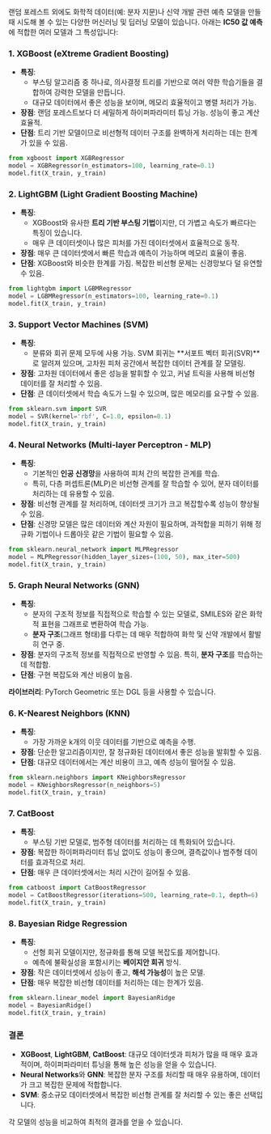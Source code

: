 랜덤 포레스트 외에도 화학적 데이터(예: 분자 지문)나 신약 개발 관련 예측 모델을 만들 때 시도해 볼 수 있는 다양한 머신러닝 및 딥러닝 모델이 있습니다. 아래는 **IC50 값 예측**에 적합한 여러 모델과 그 특성입니다:

### 1. **XGBoost (eXtreme Gradient Boosting)**
   - **특징**: 
     - 부스팅 알고리즘 중 하나로, 의사결정 트리를 기반으로 여러 약한 학습기들을 결합하여 강력한 모델을 만듭니다.
     - 대규모 데이터에서 좋은 성능을 보이며, 메모리 효율적이고 병렬 처리가 가능.
   - **장점**: 랜덤 포레스트보다 더 세밀하게 하이퍼파라미터 튜닝 가능. 성능이 좋고 계산 효율적.
   - **단점**: 트리 기반 모델이므로 비선형적 데이터 구조를 완벽하게 처리하는 데는 한계가 있을 수 있음.

   ```python
   from xgboost import XGBRegressor
   model = XGBRegressor(n_estimators=100, learning_rate=0.1)
   model.fit(X_train, y_train)
   ```

### 2. **LightGBM (Light Gradient Boosting Machine)**
   - **특징**:
     - XGBoost와 유사한 **트리 기반 부스팅 기법**이지만, 더 가볍고 속도가 빠르다는 특징이 있습니다.
     - 매우 큰 데이터셋이나 많은 피처를 가진 데이터셋에서 효율적으로 동작.
   - **장점**: 매우 큰 데이터셋에서 빠른 학습과 예측이 가능하며 메모리 효율이 좋음.
   - **단점**: XGBoost와 비슷한 한계를 가짐. 복잡한 비선형 문제는 신경망보다 덜 유연할 수 있음.

   ```python
   from lightgbm import LGBMRegressor
   model = LGBMRegressor(n_estimators=100, learning_rate=0.1)
   model.fit(X_train, y_train)
   ```

### 3. **Support Vector Machines (SVM)**
   - **특징**: 
     - 분류와 회귀 문제 모두에 사용 가능. SVM 회귀는 **서포트 벡터 회귀(SVR)**로 알려져 있으며, 고차원 피처 공간에서 복잡한 데이터 관계를 잘 모델링.
   - **장점**: 고차원 데이터에서 좋은 성능을 발휘할 수 있고, 커널 트릭을 사용해 비선형 데이터를 잘 처리할 수 있음.
   - **단점**: 큰 데이터셋에서 학습 속도가 느릴 수 있으며, 많은 메모리를 요구할 수 있음.

   ```python
   from sklearn.svm import SVR
   model = SVR(kernel='rbf', C=1.0, epsilon=0.1)
   model.fit(X_train, y_train)
   ```

### 4. **Neural Networks (Multi-layer Perceptron - MLP)**
   - **특징**: 
     - 기본적인 **인공 신경망**을 사용하여 피처 간의 복잡한 관계를 학습.
     - 특히, 다층 퍼셉트론(MLP)은 비선형 관계를 잘 학습할 수 있어, 분자 데이터를 처리하는 데 유용할 수 있음.
   - **장점**: 비선형 관계를 잘 처리하며, 데이터셋 크기가 크고 복잡할수록 성능이 향상될 수 있음.
   - **단점**: 신경망 모델은 많은 데이터와 계산 자원이 필요하며, 과적합을 피하기 위해 정규화 기법이나 드롭아웃 같은 기법이 필요할 수 있음.

   ```python
   from sklearn.neural_network import MLPRegressor
   model = MLPRegressor(hidden_layer_sizes=(100, 50), max_iter=500)
   model.fit(X_train, y_train)
   ```

### 5. **Graph Neural Networks (GNN)**
   - **특징**:
     - 분자의 구조적 정보를 직접적으로 학습할 수 있는 모델로, SMILES와 같은 화학적 표현을 그래프로 변환하여 학습 가능.
     - **분자 구조**(그래프 형태)를 다루는 데 매우 적합하여 화학 및 신약 개발에서 활발히 연구 중.
   - **장점**: 분자의 구조적 정보를 직접적으로 반영할 수 있음. 특히, **분자 구조**를 학습하는 데 적합함.
   - **단점**: 구현 복잡도와 계산 비용이 높음.

   **라이브러리**: PyTorch Geometric 또는 DGL 등을 사용할 수 있습니다.

### 6. **K-Nearest Neighbors (KNN)**
   - **특징**: 
     - 가장 가까운 k개의 이웃 데이터를 기반으로 예측을 수행.
   - **장점**: 단순한 알고리즘이지만, 잘 정규화된 데이터에서 좋은 성능을 발휘할 수 있음.
   - **단점**: 대규모 데이터에서는 계산 비용이 크고, 예측 성능이 떨어질 수 있음.

   ```python
   from sklearn.neighbors import KNeighborsRegressor
   model = KNeighborsRegressor(n_neighbors=5)
   model.fit(X_train, y_train)
   ```

### 7. **CatBoost**
   - **특징**:
     - 부스팅 기반 모델로, 범주형 데이터를 처리하는 데 특화되어 있습니다.
   - **장점**: 복잡한 하이퍼파라미터 튜닝 없이도 성능이 좋으며, 결측값이나 범주형 데이터를 효과적으로 처리.
   - **단점**: 매우 큰 데이터셋에서는 처리 시간이 길어질 수 있음.

   ```python
   from catboost import CatBoostRegressor
   model = CatBoostRegressor(iterations=500, learning_rate=0.1, depth=6)
   model.fit(X_train, y_train)
   ```

### 8. **Bayesian Ridge Regression**
   - **특징**:
     - 선형 회귀 모델이지만, 정규화를 통해 모델 복잡도를 제어합니다.
     - 예측에 불확실성을 포함시키는 **베이지안 회귀** 방식.
   - **장점**: 작은 데이터셋에서 성능이 좋고, **해석 가능성**이 높은 모델.
   - **단점**: 매우 복잡한 비선형 데이터를 처리하는 데는 한계가 있음.

   ```python
   from sklearn.linear_model import BayesianRidge
   model = BayesianRidge()
   model.fit(X_train, y_train)
   ```

### 결론
- **XGBoost**, **LightGBM**, **CatBoost**: 대규모 데이터셋과 피처가 많을 때 매우 효과적이며, 하이퍼파라미터 튜닝을 통해 높은 성능을 얻을 수 있습니다.
- **Neural Networks**와 **GNN**: 복잡한 분자 구조를 처리할 때 매우 유용하며, 데이터가 크고 복잡한 문제에 적합합니다.
- **SVM**: 중소규모 데이터셋에서 복잡한 비선형 관계를 잘 처리할 수 있는 좋은 선택입니다.

각 모델의 성능을 비교하여 최적의 결과를 얻을 수 있습니다.